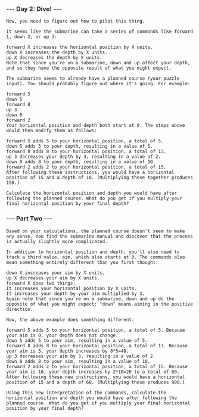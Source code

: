 ### --- Day 2: Dive! ---
    Now, you need to figure out how to pilot this thing.
    
    It seems like the submarine can take a series of commands like forward 1, down 2, or up 3:
    
    forward X increases the horizontal position by X units.
    down X increases the depth by X units.
    up X decreases the depth by X units.
    Note that since you're on a submarine, down and up affect your depth, and so they have the opposite result of what you might expect.
    
    The submarine seems to already have a planned course (your puzzle input). You should probably figure out where it's going. For example:
    
    forward 5
    down 5
    forward 8
    up 3
    down 8
    forward 2
    Your horizontal position and depth both start at 0. The steps above would then modify them as follows:
    
    forward 5 adds 5 to your horizontal position, a total of 5.
    down 5 adds 5 to your depth, resulting in a value of 5.
    forward 8 adds 8 to your horizontal position, a total of 13.
    up 3 decreases your depth by 3, resulting in a value of 2.
    down 8 adds 8 to your depth, resulting in a value of 10.
    forward 2 adds 2 to your horizontal position, a total of 15.
    After following these instructions, you would have a horizontal position of 15 and a depth of 10. (Multiplying these together produces 150.)
    
    Calculate the horizontal position and depth you would have after following the planned course. What do you get if you multiply your final horizontal position by your final depth?
    
    
###  --- Part Two ---
    Based on your calculations, the planned course doesn't seem to make any sense. You find the submarine manual and discover that the process is actually slightly more complicated.
    
    In addition to horizontal position and depth, you'll also need to track a third value, aim, which also starts at 0. The commands also mean something entirely different than you first thought:
    
    down X increases your aim by X units.
    up X decreases your aim by X units.
    forward X does two things:
    It increases your horizontal position by X units.
    It increases your depth by your aim multiplied by X.
    Again note that since you're on a submarine, down and up do the opposite of what you might expect: "down" means aiming in the positive direction.
    
    Now, the above example does something different:
    
    forward 5 adds 5 to your horizontal position, a total of 5. Because your aim is 0, your depth does not change.
    down 5 adds 5 to your aim, resulting in a value of 5.
    forward 8 adds 8 to your horizontal position, a total of 13. Because your aim is 5, your depth increases by 8*5=40.
    up 3 decreases your aim by 3, resulting in a value of 2.
    down 8 adds 8 to your aim, resulting in a value of 10.
    forward 2 adds 2 to your horizontal position, a total of 15. Because your aim is 10, your depth increases by 2*10=20 to a total of 60.
    After following these new instructions, you would have a horizontal position of 15 and a depth of 60. (Multiplying these produces 900.)
    
    Using this new interpretation of the commands, calculate the horizontal position and depth you would have after following the planned course. What do you get if you multiply your final horizontal position by your final depth?